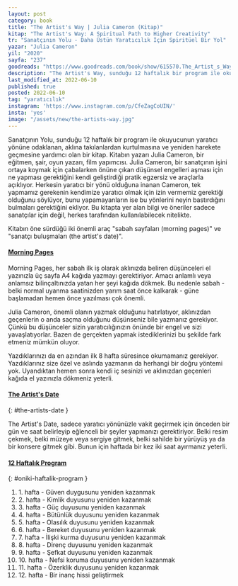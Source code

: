 ```yaml
---
layout: post
category: book
title: "The Artist's Way | Julia Cameron (Kitap)"
kitap: "The Artist's Way: A Spiritual Path to Higher Creativity"
tr: "Sanatçının Yolu - Daha Üstün Yaratıcılık İçin Spiritüel Bir Yol"
yazar: "Julia Cameron"
yil: "2020"
sayfa: "237"
goodreads: "https://www.goodreads.com/book/show/615570.The_Artist_s_Way"
description: "The Artist's Way, sunduğu 12 haftalık bir program ile okuyucunun yaratıcı yönüne odaklanan, aklına takılanlardan kurtulmasına ve yeniden harekete geçmesine yardımcı olan bir kitap. Kitabın öne sürdüğü iki önemli araç morning pages ve the artist's date."
last_modified_at: 2022-06-10
published: true
posted: 2022-06-10
tag: "yaratıcılık"
instagram: 'https://www.instagram.com/p/CfeZagCoUIN/'
insta: 'yes'
image: "/assets/new/the-artists-way.jpg"
---
```


Sanatçının Yolu, sunduğu 12 haftalık bir program ile okuyucunun yaratıcı yönüne odaklanan, aklına takılanlardan kurtulmasına ve yeniden harekete geçmesine yardımcı olan bir kitap. Kitabın yazarı Julia Cameron, bir eğitmen, şair, oyun yazarı, film yapımcısı. Julia Cameron, bir sanatçının işini ortaya koymak için çabalarken önüne çıkan düşünsel engelleri aşması için ne yapması gerektiğini kendi geliştirdiği pratik egzersiz ve araçlarla açıklıyor. Herkesin yaratıcı bir yönü olduğuna inanan Cameron, tek yapmamız gerekenin kendimize yaratıcı olmak için izin vermemiz gerektiği olduğunu söylüyor, bunu yapamayanların ise bu yönlerini neyin bastırdığını bulmaları gerektiğini ekliyor. Bu kitapta yer alan bilgi ve öneriler sadece sanatçılar için değil, herkes tarafından kullanılabilecek nitelikte.

Kitabın öne sürdüğü iki önemli araç "sabah sayfaları (morning pages)" ve "sanatçı buluşmaları (the artist's date)".

#### [Morning Pages](#morning-pages)

Morning Pages, her sabah ilk iş olarak aklınızda beliren düşünceleri el yazınızla üç sayfa A4 kağıda yazmayı gerektiriyor. Amacı anlamlı veya anlamsız bilinçaltınızda yatan her şeyi kağıda dökmek. Bu nedenle sabah - belki normal uyanma saatinizden yarım saat önce kalkarak - güne başlamadan hemen önce yazılması çok önemli.

Julia Cameron, önemli olanın yazmak olduğunu hatırlatıyor, aklınızdan geçenlerin o anda saçma olduğunu düşünseniz bile yazmanız gerekiyor. Çünkü bu düşünceler sizin yaratıcılığınızın önünde bir engel ve sizi yavaşlatıyorlar. Bazen de gerçekten yapmak istediklerinizi bu şekilde fark etmeniz mümkün oluyor.

Yazdıklarınızı da en azından ilk 8 hafta süresince okumamanız gerekiyor. Yazdıklarınız size özel ve aslında yazmanın da herhangi bir doğru yöntemi yok. Uyandıktan hemen sonra kendi iç sesinizi ve aklınızdan geçenleri kağıda el yazınızla dökmeniz yeterli.

#### [The Artist's Date](#the-artists-date)
{: #the-artists-date }

The Artist's Date, sadece yaratıcı yönünüzle vakit geçirmek için önceden bir gün ve saat belirleyip eğlenceli bir şeyler yapmanızı gerektiriyor. Belki resim çekmek, belki müzeye veya sergiye gitmek, belki sahilde bir yürüyüş ya da bir konsere gitmek gibi. Bunun için haftada bir kez iki saat ayırmanız yeterli.

#### [12 Haftalık Program](#oniki-haftalik-program)
{: #oniki-haftalik-program }

1. 1\. hafta - Güven duygusunu yeniden kazanmak
2. 2\. hafta - Kimlik duyusunu yeniden kazanmak
3. 3\. hafta - Güç duyusunu yeniden kazanmak
4. 4\. hafta - Bütünlük duyusunu yeniden kazanmak
5. 5\. hafta - Olasılık duyusunu yeniden kazanmak
6. 6\. hafta - Bereket duyusunu yeniden kazanmak
7. 7\. hafta - İlişki kurma duyusunu yeniden kazanmak
8. 8\. hafta - Direnç duyusunu yeniden kazanmak
9. 9\. hafta - Şefkat duyusunu yeniden kazanmak
10. 10\. hafta - Nefsi koruma duyusunu yeniden kazanmak
11. 11\. hafta - Özerklik duyusunu yeniden kazanmak
12. 12\. hafta - Bir inanç hissi geliştirmek
